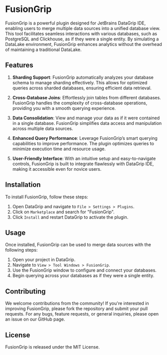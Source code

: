 # FusionGrip

FusionGrip is a powerful plugin designed for JetBrains DataGrip IDE, enabling users to merge multiple data sources into a unified database view. This tool facilitates seamless interactions with various databases, such as PostgreSQL and Clickhouse, as if they were a single entity. By simulating a DataLake environment, FusionGrip enhances analytics without the overhead of maintaining a traditional DataLake.

## Features

1. **Sharding Support**: FusionGrip automatically analyzes your database schema to manage sharding effectively. This allows for optimized queries across sharded databases, ensuring efficient data retrieval.

2. **Cross-Database Joins**: Effortlessly join tables from different databases. FusionGrip handles the complexity of cross-database operations, providing you with a smooth querying experience.

3. **Data Consolidation**: View and manage your data as if it were contained in a single database. FusionGrip simplifies data access and manipulation across multiple data sources.

4. **Enhanced Query Performance**: Leverage FusionGrip’s smart querying capabilities to improve performance. The plugin optimizes queries to minimize execution time and resource usage.

5. **User-Friendly Interface**: With an intuitive setup and easy-to-navigate controls, FusionGrip is built to integrate flawlessly with DataGrip IDE, making it accessible even for novice users.

## Installation

To install FusionGrip, follow these steps:

1. Open DataGrip and navigate to `File > Settings > Plugins`.
2. Click on `Marketplace` and search for "FusionGrip".
3. Click `Install` and restart DataGrip to activate the plugin.

## Usage

Once installed, FusionGrip can be used to merge data sources with the following steps:

1. Open your project in DataGrip.
2. Navigate to `View > Tool Windows > FusionGrip`.
3. Use the FusionGrip window to configure and connect your databases.
4. Begin querying across your databases as if they were a single entity.

## Contributing

We welcome contributions from the community! If you're interested in improving FusionGrip, please fork the repository and submit your pull requests. For any bugs, feature requests, or general inquiries, please open an issue on our GitHub page.

## License

FusionGrip is released under the MIT License.
